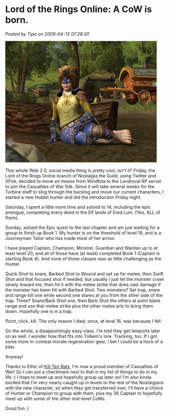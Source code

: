 # Lord of the Rings Online: A CoW is born.

*Posted by Tipa on 2009-04-13 07:28:20*

![lotroclient-2009-04-11-20-43-27-24](../../../uploads/2009/04/lotroclient-2009-04-11-20-43-27-24.jpg "lotroclient-2009-04-11-20-43-27-24")

This whole Web 2.0, social media thing is pretty cool, isn't it? Friday, the Lord of the Rings Online branch of Nostalgia the Guild, using Twitter and XFire, decided to move *en masse* from Windfola to the Landroval RP server to join the Casualties of War folk. Since it will take several weeks for the Turbine staff to slog through the backlog and move our current characters, I started a new Hobbit hunter and did the introduction Friday night.

Saturday, I spent a little more time and soloed to 14, including the epic prologue, completing every deed in the Elf lands of Ered Luin. (Yes, ALL of them).

Sunday, soloed the Epic quest to the last chapter and am just waiting for a group to finish up Book 1. My hunter is on the threshold of level 19, and is a Journeyman Tailor who has made most of her armor.

I have played Captain, Champion, Minstrel, Guardian and Warden up to at least level 20, and all of those have (at least) completed Book 1 (Captain is starting Book 4). And none of those classes was as little challenging as the Hunter.

Quick Shot to snare, Barbed Shot to Wound and set up for melee, then Swift Shot and that focused shot if needed, but usually I just let the monster crawl slowly toward me, then hit it with the melee strike that does vast damage if the monster has been hit with Barbed Shot. Two monsters? Set trap, snare and range kill one while second one stares at you from the other side of the trap. Three? Snare/Barb Shot one, then Barb Shot the others at point blank range and use that melee strike plus the other melee arts to bring them down. Hopefully one is in a trap.

Point, click, kill. The only reason I died, once, at level 16, was because I fell.

On the whole, a disappointingly easy class. I'm told they get teleports later on as well. I wonder how that fits into Tolkein's lore. Tracking, too. If I got some more in-combat morale regeneration gear, I bet I could be a heck of a kiter.

Anyway!

Thanks to Ethic of [Kill Ten Rats](http://www.killtenrats.com/), I'm now a proud member of Casualties of War! So I can put a checkmark next to that in my list of things to do in my life :) I hope to meet up and hopefully group up later on! I'm also kinda excited that I'm very nearly caught up in levels to the rest of the Nostalgians with the new character, so when they get transferred over, I'll have a choice of Hunter or Champion to group with them, plus my 36 Captain to hopefully meet up with some of the other mid-level CoWs.

Good fun :)


